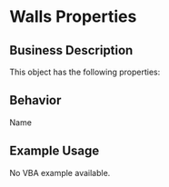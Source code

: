 # Walls Properties

## Business Description
This object has the following properties:

## Behavior
Name

## Example Usage
No VBA example available.